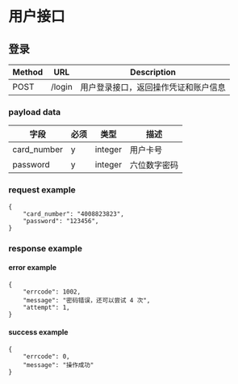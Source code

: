 # 用户接口

## 登录

| Method | URL    | Description                          |
| ------ | ------ | ------------------------------------ |
| POST   | /login | 用户登录接口，返回操作凭证和账户信息 |

### payload data

| 字段        | 必须 | 类型    | 描述     |
| ----------- | ---- | ------- | -------- |
| card_number | y    | integer | 用户卡号 |
| password    | y    | integer  | 六位数字密码     |

### request example
```jsonc
{
    "card_number": "4008823823",
    "password": "123456",
}
```

### response example
#### error example
```jsonc
{
    "errcode": 1002,
    "message": "密码错误，还可以尝试 4 次",
    "attempt": 1,
}
```

#### success example
```jsonc
{
    "errcode": 0,
    "message": "操作成功"
}
```